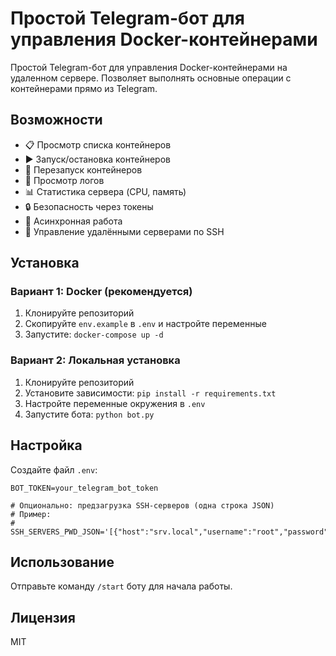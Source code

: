 # Простой Telegram-бот для управления Docker-контейнерами

Простой Telegram-бот для управления Docker-контейнерами на удаленном сервере. Позволяет выполнять основные операции с контейнерами прямо из Telegram.

## Возможности

- 📋 Просмотр списка контейнеров
- ▶️ Запуск/остановка контейнеров
- 🔄 Перезапуск контейнеров
- 📝 Просмотр логов
- 📊 Статистика сервера (CPU, память)
- 🔒 Безопасность через токены
- 🚀 Асинхронная работа
- 🔗 Управление удалёнными серверами по SSH

## Установка

### Вариант 1: Docker (рекомендуется)

1. Клонируйте репозиторий
2. Скопируйте `env.example` в `.env` и настройте переменные
3. Запустите: `docker-compose up -d`

### Вариант 2: Локальная установка

1. Клонируйте репозиторий
2. Установите зависимости: `pip install -r requirements.txt`
3. Настройте переменные окружения в `.env`
4. Запустите бота: `python bot.py`

## Настройка

Создайте файл `.env`:
```
BOT_TOKEN=your_telegram_bot_token

# Опционально: предзагрузка SSH-серверов (одна строка JSON)
# Пример:
# SSH_SERVERS_PWD_JSON='[{"host":"srv.local","username":"root","password":"s3cr3t"}]'
```

## Использование

Отправьте команду `/start` боту для начала работы.

## Лицензия

MIT
